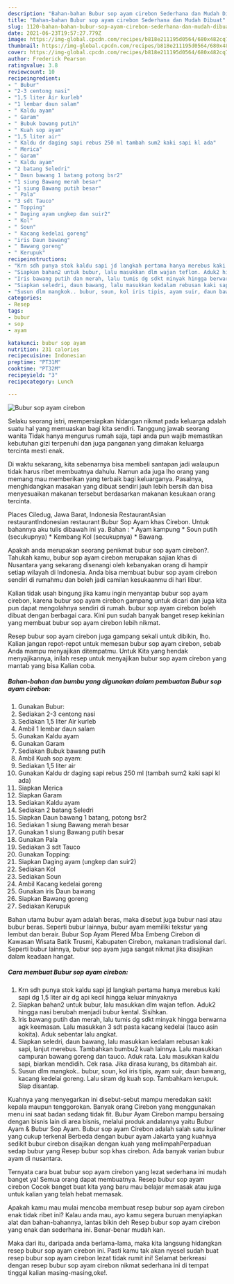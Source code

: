```yaml
---
description: "Bahan-bahan Bubur sop ayam cirebon Sederhana dan Mudah Dibuat"
title: "Bahan-bahan Bubur sop ayam cirebon Sederhana dan Mudah Dibuat"
slug: 1120-bahan-bahan-bubur-sop-ayam-cirebon-sederhana-dan-mudah-dibuat
date: 2021-06-23T19:57:27.779Z
image: https://img-global.cpcdn.com/recipes/b818e211195d0564/680x482cq70/bubur-sop-ayam-cirebon-foto-resep-utama.jpg
thumbnail: https://img-global.cpcdn.com/recipes/b818e211195d0564/680x482cq70/bubur-sop-ayam-cirebon-foto-resep-utama.jpg
cover: https://img-global.cpcdn.com/recipes/b818e211195d0564/680x482cq70/bubur-sop-ayam-cirebon-foto-resep-utama.jpg
author: Frederick Pearson
ratingvalue: 3.8
reviewcount: 10
recipeingredient:
- " Bubur"
- "2-3 centong nasi"
- "1,5 liter Air kurleb"
- "1 lembar daun salam"
- " Kaldu ayam"
- " Garam"
- " Bubuk bawang putih"
- " Kuah sop ayam"
- "1,5 liter air"
- " Kaldu dr daging sapi rebus 250 ml tambah sum2 kaki sapi kl ada"
- " Merica"
- " Garam"
- " Kaldu ayam"
- "2 batang Seledri"
- " Daun bawang 1 batang potong bsr2"
- "1 siung Bawang merah besar"
- "1 siung Bawang putih besar"
- " Pala"
- "3 sdt Tauco"
- " Topping"
- " Daging ayam ungkep dan suir2"
- " Kol"
- " Soun"
- " Kacang kedelai goreng"
- "iris Daun bawang"
- " Bawang goreng"
- " Kerupuk"
recipeinstructions:
- "Krn sdh punya stok kaldu sapi jd langkah pertama hanya merebus kaki sapi dg 1,5 liter air dg api kecil hingga keluar minyaknya"
- "Siapkan bahan2 untuk bubur, lalu masukkan dlm wajan teflon. Aduk2 hingga nasi berubah menjadi bubur kental. Sisihkan."
- "Iris bawang putih dan merah, lalu tumis dg sdkt minyak hingga berwarna agk keemasan. Lalu masukkan 3 sdt pasta kacang kedelai (tauco asin kokita). Aduk sebentar lalu angkat."
- "Siapkan seledri, daun bawang, lalu masukkan kedalam rebusan kaki sapi, lanjut merebus. Tambahkan bumbu2 kuah lainnya. Lalu masukkan campuran bawang goreng dan tauco. Aduk rata. Lalu masukkan kaldu sapi, biarkan mendidih. Cek rasa. Jika dirasa kurang, bs ditambah air."
- "Susun dlm mangkok.. bubur, soun, kol iris tipis, ayam suir, daun bawang, kacang kedelai goreng. Lalu siram dg kuah sop. Tambahkam kerupuk. Siap disantap."
categories:
- Resep
tags:
- bubur
- sop
- ayam

katakunci: bubur sop ayam 
nutrition: 231 calories
recipecuisine: Indonesian
preptime: "PT31M"
cooktime: "PT32M"
recipeyield: "3"
recipecategory: Lunch

---
```



![Bubur sop ayam cirebon](https://img-global.cpcdn.com/recipes/b818e211195d0564/680x482cq70/bubur-sop-ayam-cirebon-foto-resep-utama.jpg)

Selaku seorang istri, mempersiapkan hidangan nikmat pada keluarga adalah suatu hal yang memuaskan bagi kita sendiri. Tanggung jawab seorang  wanita Tidak hanya mengurus rumah saja, tapi anda pun wajib memastikan kebutuhan gizi terpenuhi dan juga panganan yang dimakan keluarga tercinta mesti enak.

Di waktu  sekarang, kita sebenarnya bisa membeli santapan jadi walaupun tidak harus ribet membuatnya dahulu. Namun ada juga lho orang yang memang mau memberikan yang terbaik bagi keluarganya. Pasalnya, menghidangkan masakan yang dibuat sendiri jauh lebih bersih dan bisa menyesuaikan makanan tersebut berdasarkan makanan kesukaan orang tercinta. 

Places Ciledug, Jawa Barat, Indonesia RestaurantAsian restaurantIndonesian restaurant Bubur Sop Ayam khas Cirebon. Untuk bahannya aku tulis dibawah ini ya. Bahan : * Ayam kampung * Soun putih (secukupnya) * Kembang Kol (secukupnya) * Bawang.

Apakah anda merupakan seorang penikmat bubur sop ayam cirebon?. Tahukah kamu, bubur sop ayam cirebon merupakan sajian khas di Nusantara yang sekarang disenangi oleh kebanyakan orang di hampir setiap wilayah di Indonesia. Anda bisa membuat bubur sop ayam cirebon sendiri di rumahmu dan boleh jadi camilan kesukaanmu di hari libur.

Kalian tidak usah bingung jika kamu ingin menyantap bubur sop ayam cirebon, karena bubur sop ayam cirebon gampang untuk dicari dan juga kita pun dapat mengolahnya sendiri di rumah. bubur sop ayam cirebon boleh dibuat dengan berbagai cara. Kini pun sudah banyak banget resep kekinian yang membuat bubur sop ayam cirebon lebih nikmat.

Resep bubur sop ayam cirebon juga gampang sekali untuk dibikin, lho. Kalian jangan repot-repot untuk memesan bubur sop ayam cirebon, sebab Anda mampu menyajikan ditempatmu. Untuk Kita yang hendak menyajikannya, inilah resep untuk menyajikan bubur sop ayam cirebon yang mantab yang bisa Kalian coba.

<!--inarticleads1-->

##### Bahan-bahan dan bumbu yang digunakan dalam pembuatan Bubur sop ayam cirebon:

1. Gunakan  Bubur:
1. Sediakan 2-3 centong nasi
1. Sediakan 1,5 liter Air kurleb
1. Ambil 1 lembar daun salam
1. Gunakan  Kaldu ayam
1. Gunakan  Garam
1. Sediakan  Bubuk bawang putih
1. Ambil  Kuah sop ayam:
1. Sediakan 1,5 liter air
1. Gunakan  Kaldu dr daging sapi rebus 250 ml (tambah sum2 kaki sapi kl ada)
1. Siapkan  Merica
1. Siapkan  Garam
1. Sediakan  Kaldu ayam
1. Sediakan 2 batang Seledri
1. Siapkan  Daun bawang 1 batang, potong bsr2
1. Sediakan 1 siung Bawang merah besar
1. Gunakan 1 siung Bawang putih besar
1. Gunakan  Pala
1. Sediakan 3 sdt Tauco
1. Gunakan  Topping:
1. Siapkan  Daging ayam (ungkep dan suir2)
1. Sediakan  Kol
1. Sediakan  Soun
1. Ambil  Kacang kedelai goreng
1. Gunakan iris Daun bawang
1. Siapkan  Bawang goreng
1. Sediakan  Kerupuk


Bahan utama bubur ayam adalah beras, maka disebut juga bubur nasi atau bubur beras. Seperti bubur lainnya, bubur ayam memiliki tekstur yang lembut dan berair. Bubur Sop Ayam Plered Mba Embeng Cirebon di Kawasan Wisata Batik Trusmi, Kabupaten Cirebon, makanan tradisional dari. Seperti bubur lainnya, bubur sop ayam juga sangat nikmat jika disajikan dalam keadaan hangat. 

<!--inarticleads2-->

##### Cara membuat Bubur sop ayam cirebon:

1. Krn sdh punya stok kaldu sapi jd langkah pertama hanya merebus kaki sapi dg 1,5 liter air dg api kecil hingga keluar minyaknya
1. Siapkan bahan2 untuk bubur, lalu masukkan dlm wajan teflon. Aduk2 hingga nasi berubah menjadi bubur kental. Sisihkan.
1. Iris bawang putih dan merah, lalu tumis dg sdkt minyak hingga berwarna agk keemasan. Lalu masukkan 3 sdt pasta kacang kedelai (tauco asin kokita). Aduk sebentar lalu angkat.
1. Siapkan seledri, daun bawang, lalu masukkan kedalam rebusan kaki sapi, lanjut merebus. Tambahkan bumbu2 kuah lainnya. Lalu masukkan campuran bawang goreng dan tauco. Aduk rata. Lalu masukkan kaldu sapi, biarkan mendidih. Cek rasa. Jika dirasa kurang, bs ditambah air.
1. Susun dlm mangkok.. bubur, soun, kol iris tipis, ayam suir, daun bawang, kacang kedelai goreng. Lalu siram dg kuah sop. Tambahkam kerupuk. Siap disantap.


Kuahnya yang menyegarkan ini disebut-sebut mampu meredakan sakit kepala maupun tenggorokan. Banyak orang Cirebon yang menggunakan menu ini saat badan sedang tidak fit. Bubur Ayam Cirebon mampu bersaing dengan bisnis lain di area bisnis, melalui produk andalannya yaitu Bubur Ayam &amp; Bubur Sop Ayam. Bubur sop ayam Cirebon adalah salah satu kuliner yang cukup terkenal Berbeda dengan bubur ayam Jakarta yang kuahnya sedikit bubur cirebon disajikan dengan kuah yang melimpahPerpaduan sedap bubur yang Resep bubur sop khas cirebon. Ada banyak varian bubur ayam di nusantara. 

Ternyata cara buat bubur sop ayam cirebon yang lezat sederhana ini mudah banget ya! Semua orang dapat membuatnya. Resep bubur sop ayam cirebon Cocok banget buat kita yang baru mau belajar memasak atau juga untuk kalian yang telah hebat memasak.

Apakah kamu mau mulai mencoba membuat resep bubur sop ayam cirebon enak tidak ribet ini? Kalau anda mau, ayo kamu segera buruan menyiapkan alat dan bahan-bahannya, lantas bikin deh Resep bubur sop ayam cirebon yang enak dan sederhana ini. Benar-benar mudah kan. 

Maka dari itu, daripada anda berlama-lama, maka kita langsung hidangkan resep bubur sop ayam cirebon ini. Pasti kamu tak akan nyesel sudah buat resep bubur sop ayam cirebon lezat tidak rumit ini! Selamat berkreasi dengan resep bubur sop ayam cirebon nikmat sederhana ini di tempat tinggal kalian masing-masing,oke!.

